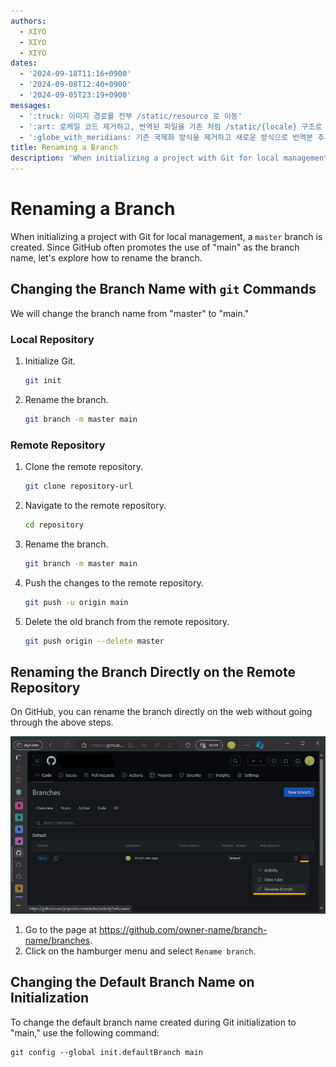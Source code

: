 ```yaml
---
authors:
  - XIYO
  - XIYO
  - XIYO
dates:
  - '2024-09-18T11:16+0900'
  - '2024-09-08T12:40+0900'
  - '2024-09-05T23:19+0900'
messages:
  - ':truck: 이미지 경로를 전부 /static/resource 로 이동'
  - ':art: 로케일 코드 제거하고, 번역된 파일을 기존 처럼 /static/{locale} 구조로 저장'
  - ':globe_with_meridians: 기존 국제화 방식을 제거하고 새로운 방식으로 번역본 추가'
title: Renaming a Branch
description: 'When initializing a project with Git for local management, a '
---
```

# Renaming a Branch

When initializing a project with Git for local management, a `master` branch is created. Since GitHub often promotes the use of "main" as the branch name, let's explore how to rename the branch.

## Changing the Branch Name with `git` Commands

We will change the branch name from "master" to "main."

### Local Repository

1. Initialize Git.

   ```bash
   git init
   ```

2. Rename the branch.
   ```bash
   git branch -m master main
   ```

### Remote Repository

1. Clone the remote repository.
   ```bash
   git clone repository-url
   ```
2. Navigate to the remote repository.
   ```bash
   cd repository
   ```
3. Rename the branch.
   ```bash
   git branch -m master main
   ```
4. Push the changes to the remote repository.
   ```bash
   git push -u origin main
   ```
5. Delete the old branch from the remote repository.
   ```bash
   git push origin --delete master
   ```

## Renaming the Branch Directly on the Remote Repository

On GitHub, you can rename the branch directly on the web without going through the above steps.

![Menu location for renaming a branch](./assets/change-branch-name-20240918104226703.png)

1. Go to the page at <https://github.com/owner-name/branch-name/branches>.
2. Click on the hamburger menu and select `Rename branch`.

## Changing the Default Branch Name on Initialization

To change the default branch name created during Git initialization to "main," use the following command:

```shell
git config --global init.defaultBranch main
```

